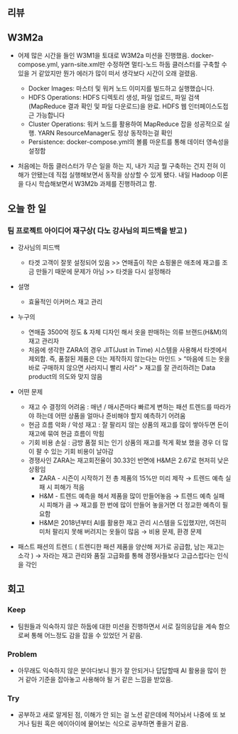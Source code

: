 ## 리뷰

## W3M2a

- 어제 많은 시간을 들인 W3M1을 토대로 W3M2a 미션을 진행했음. docker-compose.yml, yarn-site.xml만 수정하면 멀티-노드 하둡 클러스터를 구축할 수 있을 거 같았지만 뭔가 에러가 많이 떠서 생각보다 시간이 오래 걸렸음.

   - Docker Images: 마스터 및 워커 노드 이미지를 빌드하고 실행했습니다.
   - HDFS Operations: HDFS 디렉토리 생성, 파일 업로드, 파일 검색(MapReduce 결과 확인 및 파일 다운로드)을 완료. HDFS 웹 인터페이스도접근 가능합니다
   - Cluster Operations: 워커 노드를 활용하여 MapReduce 잡을 성공적으로 실행. YARN ResourceManager도 정상 동작하는걸 확인
   - Persistence: docker-compose.yml의 볼륨 마운트를 통해 데이터 영속성을 설정함
- 처음에는 하둡 클러스터가 무슨 일을 하는 지, 내가 지금 뭘 구축하는 건지 전혀 이해가 안됐는데 직접 실행해보면서 동작을 상상할 수 있게 됐다. 내일 Hadoop 이론을 다시 학습해보면서 W3M2b 과제를 진행하려고 함.

## 오늘 한 일

### 팀 프로젝트 아이디어 재구상( 다노 강사님의 피드백을 받고 )
- 강사님의 피드백
  - 타겟 고객이 잘못 설정되어 있음 >> 연매출이 작은 쇼핑몰은 애초에 재고를 조금 만들기 때문에 문제가 아님 >> 타겟을 다시 설정해라
  
- 설명
  - 효율적인 이커머스 재고 관리

- 누구의
  - 연매출 3500억 정도 & 자체 디자인 해서 옷을  판매하는 의류 브랜드(H&M)의 재고 관리자
  - 처음에 생각한 ZARA의 경우 JIT(Just in Time) 시스템을 사용해서 타겟에서 제외함.  즉, 품절된 제품은 더는 제작하지 않는다는 마인드 > “마음에 드는 옷을 바로 구매하지 않으면 사라지니 빨리 사라” > 재고를 잘 관리하려는 Data product의 의도와 맞지 않음
  
- 어떤 문제
  - 재고 수 결정의 어려움 : 매년 / 매시즌마다 빠르게 변하는 패션 트렌드를 따라가야 하는데 어떤 상품을 얼마나 준비해야 할지 예측하기 어려움
  - 현금 흐름 악화 / 악성 재고 : 잘 팔리지 않는 상품의 재고를 많이 쌓아두면 돈이 재고에 묶여 현금 흐름이 막힘
  - 기회 비용 손실 : 금방 품절 되는 인기 상품의 재고를 적게 확보 했을 경우 더 많이 팔 수 있는 기회 비용이 날아감
  - 경쟁사인 ZARA는 재고회전율이 30.33인 반면에 H&M은 2.67로 현저히 낮은 상황임
    - ZARA  - 시즌이 시작하기 전 총 제품의 15%만 미리 제작 → 트렌드 예측 실패 시 피해가 적음
    - H&M - 트렌드 예측을 해서 제품을 많이 만들어놓음 → 트렌드 예측 실패 시 피해가 큼 → 재고를 한 번에 많이 만들어 놓을거면 더 정교한 예측이 필요함
    - H&M은 2018년부터 AI를 활용한 재고 관리 시스템을 도입했지만, 여전히 미처 팔리지 못해 버려지는 옷들이 많음 → 비용 문제, 환경 문제
- 패스트 패션의 트렌드 ( 트렌디한 패션 제품을 양산해 저가로 공급함, 남는 재고는 소각 ) → 자라는 재고 관리와 품질 고급화를 통해 경쟁사들보다 고급스럽다는 인식을 각인

## 회고
  
### Keep
- 팀원들과 익숙하지 않은 하둡에 대한 미션을 진행하면서 서로 질의응답을 계속 함으로써 통해 어느정도 감을 잡을 수 있었던 거 같음.

### Problem
- 아무래도 익숙하지 않은 분야다보니 뭔가 잘 안되거나 답답할때 AI 활용을 많이 한 거 같아 기준을 잡아놓고 사용해야 될 거 같은 느낌을 받았음.

### Try
- 공부하고 새로 알게된 점, 이해가 안 되는 걸 노션 같은데에 적어놔서 나중에 또 보거나 팀원 혹은 에이아이에 물어보는 식으로 공부하면 좋을거 같음.
